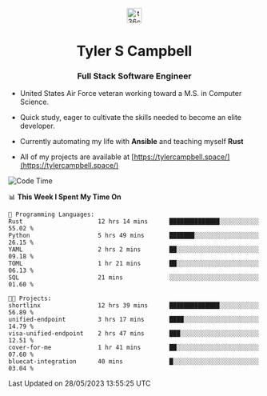 <p align="center">
<a href="https://www.linkedin.com/in/t36campbell" target="blank"><img align="center" src="https://ik.imagekit.io/t36campbell/Portfolio/linkedin.png.original_m8bbGgPh6.png" alt="t36campbell" height="30" width="30" /></a>
</p>
<h1 align="center">Tyler S Campbell</h1>
<h3 align="center">Full Stack Software Engineer</h3>

* United States Air Force veteran working toward a M.S. in Computer Science.

* Quick study, eager to cultivate the skills needed to become an elite developer.

* Currently automating my life with **Ansible** and teaching myself **Rust**

* All of my projects are available at [https://tylercampbell.space/](https://tylercampbell.space/)

<!--START_SECTION:waka-->
![Code Time](http://img.shields.io/badge/Code%20Time-2%2C531%20hrs%2010%20mins-blue)

📊 **This Week I Spent My Time On** 

```text
💬 Programming Languages: 
Rust                     12 hrs 14 mins      ██████████████░░░░░░░░░░░   55.02 % 
Python                   5 hrs 49 mins       ███████░░░░░░░░░░░░░░░░░░   26.15 % 
YAML                     2 hrs 2 mins        ██░░░░░░░░░░░░░░░░░░░░░░░   09.18 % 
TOML                     1 hr 21 mins        ██░░░░░░░░░░░░░░░░░░░░░░░   06.13 % 
SQL                      21 mins             ░░░░░░░░░░░░░░░░░░░░░░░░░   01.60 % 

🐱‍💻 Projects: 
shortlinx                12 hrs 39 mins      ██████████████░░░░░░░░░░░   56.89 % 
unified-endpoint         3 hrs 17 mins       ████░░░░░░░░░░░░░░░░░░░░░   14.79 % 
visa-unified-endpoint    2 hrs 47 mins       ███░░░░░░░░░░░░░░░░░░░░░░   12.51 % 
cover-for-me             1 hr 41 mins        ██░░░░░░░░░░░░░░░░░░░░░░░   07.60 % 
bluecat-integration      40 mins             █░░░░░░░░░░░░░░░░░░░░░░░░   03.04 % 
```


 Last Updated on 28/05/2023 13:55:25 UTC
<!--END_SECTION:waka-->
